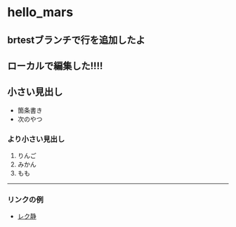 # hello_mars

## brtestブランチで行を追加したよ

## ローカルで編集した!!!!

## 小さい見出し

- 箇条書き
- 次のやつ

### より小さい見出し

1. りんご
2. みかん
3. もも

----

### リンクの例
- [レク静](https://moodle.msys.eng.shizuoka.ac.jp/)
